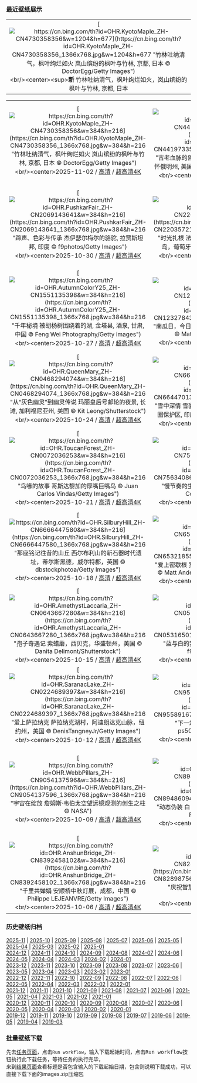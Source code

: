 ### 最近壁纸展示
||
|:---:|
|[![https://cn.bing.com/th?id=OHR.KyotoMaple_ZH-CN4730358356&w=1204&h=677](https://cn.bing.com/th?id=OHR.KyotoMaple_ZH-CN4730358356_1366x768.jpg&w=1204&h=677 "竹林吐纳清气，枫叶绚烂如火&#10;岚山缤纷的枫叶与竹林, 京都, 日本&#10;© DoctorEgg/Getty Images")](https://cn.bing.com/search?q=%e4%ba%ac%e9%83%bd%e5%b2%9a%e5%b1%b1&form=hpcapt&mkt=zh-cn&filters=HpDate:"20251101_1600")<br/><center><sup>**新**</sup>&nbsp;竹林吐纳清气，枫叶绚烂如火，岚山缤纷的枫叶与竹林, 京都, 日本<center/>|

||||
|:---:|:---:|:---:|
|[![https://cn.bing.com/th?id=OHR.KyotoMaple_ZH-CN4730358356&w=384&h=216](https://cn.bing.com/th?id=OHR.KyotoMaple_ZH-CN4730358356_1366x768.jpg&w=384&h=216 "竹林吐纳清气，枫叶绚烂如火&#10;岚山缤纷的枫叶与竹林, 京都, 日本&#10;© DoctorEgg/Getty Images")](https://cn.bing.com/search?q=%e4%ba%ac%e9%83%bd%e5%b2%9a%e5%b1%b1&form=hpcapt&mkt=zh-cn&filters=HpDate:"20251101_1600")<br/><center>2025-11-02 / [高清](https://cn.bing.com/th?id=OHR.KyotoMaple_ZH-CN4730358356_1920x1200.jpg&w=1920&h=1200) / [超高清4K](https://cn.bing.com/th?id=OHR.KyotoMaple_ZH-CN4730358356_UHD.jpg&w=3840&h=2160)<center/>|[![https://cn.bing.com/th?id=OHR.BisonSprings_ZH-CN4419733534&w=384&h=216](https://cn.bing.com/th?id=OHR.BisonSprings_ZH-CN4419733534_1366x768.jpg&w=384&h=216 "古老血脉的兽群&#10;野牛在温泉边吃草,  黄石国家公园, 怀俄明州, 美国&#10;© Cheryl Ramalho/Getty Images")](https://cn.bing.com/search?q=%e9%bb%84%e7%9f%b3%e5%85%ac%e5%9b%ad%e7%9a%84%e9%87%8e%e7%89%9b%e7%be%a4&form=hpcapt&mkt=zh-cn&filters=HpDate:"20251031_1600")<br/><center>2025-11-01 / [高清](https://cn.bing.com/th?id=OHR.BisonSprings_ZH-CN4419733534_1920x1200.jpg&w=1920&h=1200) / [超高清4K](https://cn.bing.com/th?id=OHR.BisonSprings_ZH-CN4419733534_UHD.jpg&w=3840&h=2160)<center/>|[![https://cn.bing.com/th?id=OHR.BranCastle_ZH-CN3879660917&w=384&h=216](https://cn.bing.com/th?id=OHR.BranCastle_ZH-CN3879660917_1366x768.jpg&w=384&h=216 "在万圣节的魔咒之下&#10;布兰城堡入口, 布拉索夫, 罗马尼亚&#10;© blue sky in my pocket/Getty Images")](https://cn.bing.com/search?q=%e5%b8%83%e5%85%b0%e5%9f%8e%e5%a0%a1&form=hpcapt&mkt=zh-cn&filters=HpDate:"20251030_1600")<br/><center>2025-10-31 / [高清](https://cn.bing.com/th?id=OHR.BranCastle_ZH-CN3879660917_1920x1200.jpg&w=1920&h=1200) / [超高清4K](https://cn.bing.com/th?id=OHR.BranCastle_ZH-CN3879660917_UHD.jpg&w=3840&h=2160)<center/>|
|[![https://cn.bing.com/th?id=OHR.PushkarFair_ZH-CN2069143641&w=384&h=216](https://cn.bing.com/th?id=OHR.PushkarFair_ZH-CN2069143641_1366x768.jpg&w=384&h=216 "蹄声、色彩与传承&#10;杰伊瑟尔梅尔的骆驼, 拉贾斯坦邦, 印度&#10;© f9photos/Getty Images")](https://cn.bing.com/search?q=%e9%aa%86%e9%a9%bc&form=hpcapt&mkt=zh-cn&filters=HpDate:"20251029_1600")<br/><center>2025-10-30 / [高清](https://cn.bing.com/th?id=OHR.PushkarFair_ZH-CN2069143641_1920x1200.jpg&w=1920&h=1200) / [超高清4K](https://cn.bing.com/th?id=OHR.PushkarFair_ZH-CN2069143641_UHD.jpg&w=3840&h=2160)<center/>|[![https://cn.bing.com/th?id=OHR.FanalForest_ZH-CN2203572101&w=384&h=216](https://cn.bing.com/th?id=OHR.FanalForest_ZH-CN2203572101_1366x768.jpg&w=384&h=216 "时光扎根&#10;法纳尔森林里的古老月桂树，马德拉群岛，葡萄牙&#10;© Lukas Jonaitis/Shutterstock")](https://cn.bing.com/search?q=%e8%91%a1%e8%90%84%e7%89%99%e9%a9%ac%e5%be%b7%e6%8b%89%e7%be%a4%e5%b2%9b&form=hpcapt&mkt=zh-cn&filters=HpDate:"20251028_1600")<br/><center>2025-10-29 / [高清](https://cn.bing.com/th?id=OHR.FanalForest_ZH-CN2203572101_1920x1200.jpg&w=1920&h=1200) / [超高清4K](https://cn.bing.com/th?id=OHR.FanalForest_ZH-CN2203572101_UHD.jpg&w=3840&h=2160)<center/>|[![https://cn.bing.com/th?id=OHR.TepliceRocks_ZH-CN1785316311&w=384&h=216](https://cn.bing.com/th?id=OHR.TepliceRocks_ZH-CN1785316311_1366x768.jpg&w=384&h=216 "通往石之奇境的大门&#10;安德尔施帕赫-特普利采岩石林的哥特式拱门, 捷克&#10;© Kseniya_Milner/Getty Images")](https://cn.bing.com/search?q=%e5%93%a5%e7%89%b9%e5%bc%8f%e6%8b%b1%e9%97%a8&form=hpcapt&mkt=zh-cn&filters=HpDate:"20251027_1600")<br/><center>2025-10-28 / [高清](https://cn.bing.com/th?id=OHR.TepliceRocks_ZH-CN1785316311_1920x1200.jpg&w=1920&h=1200) / [超高清4K](https://cn.bing.com/th?id=OHR.TepliceRocks_ZH-CN1785316311_UHD.jpg&w=3840&h=2160)<center/>|
|[![https://cn.bing.com/th?id=OHR.AutumnColorY25_ZH-CN1551135398&w=384&h=216](https://cn.bing.com/th?id=OHR.AutumnColorY25_ZH-CN1551135398_1366x768.jpg&w=384&h=216 "千年秘境&#10;被胡杨树围绕着的湖, 金塔县, 酒泉, 甘肃, 中国&#10;© Feng Wei Photography/Getty images")](https://cn.bing.com/search?q=%e8%83%a1%e6%9d%a8%e6%a0%91&form=hpcapt&mkt=zh-cn&filters=HpDate:"20251026_1600")<br/><center>2025-10-27 / [高清](https://cn.bing.com/th?id=OHR.AutumnColorY25_ZH-CN1551135398_1920x1200.jpg&w=1920&h=1200) / [超高清4K](https://cn.bing.com/th?id=OHR.AutumnColorY25_ZH-CN1551135398_UHD.jpg&w=3840&h=2160)<center/>|[![https://cn.bing.com/th?id=OHR.PumpkinFarm_ZH-CN1232784365&w=384&h=216](https://cn.bing.com/th?id=OHR.PumpkinFarm_ZH-CN1232784365_1366x768.jpg&w=384&h=216 "南瓜日，今日登场！&#10;北卡罗来纳州的南瓜农场, 美国&#10;© Matthew H Irvin/Getty Images")](https://cn.bing.com/search?q=%e5%8d%97%e7%93%9c&form=hpcapt&mkt=zh-cn&filters=HpDate:"20251025_1600")<br/><center>2025-10-26 / [高清](https://cn.bing.com/th?id=OHR.PumpkinFarm_ZH-CN1232784365_1920x1200.jpg&w=1920&h=1200) / [超高清4K](https://cn.bing.com/th?id=OHR.PumpkinFarm_ZH-CN1232784365_UHD.jpg&w=3840&h=2160)<center/>|[![https://cn.bing.com/th?id=OHR.MartimoaapaFinland_ZH-CN1066271356&w=384&h=216](https://cn.bing.com/th?id=OHR.MartimoaapaFinland_ZH-CN1066271356_1366x768.jpg&w=384&h=216 "芬兰的活泥炭地&#10;马蒂莫阿帕沼泽保护区泥炭地鸟瞰图, 芬兰&#10;© romikatarina/Shutterstock")](https://cn.bing.com/search?q=%e6%b2%bc%e6%b3%bd%e7%94%9f%e6%80%81%e7%b3%bb%e7%bb%9f&form=hpcapt&mkt=zh-cn&filters=HpDate:"20251024_1600")<br/><center>2025-10-25 / [高清](https://cn.bing.com/th?id=OHR.MartimoaapaFinland_ZH-CN1066271356_1920x1200.jpg&w=1920&h=1200) / [超高清4K](https://cn.bing.com/th?id=OHR.MartimoaapaFinland_ZH-CN1066271356_UHD.jpg&w=3840&h=2160)<center/>|
|[![https://cn.bing.com/th?id=OHR.QueenMary_ZH-CN0468294074&w=384&h=216](https://cn.bing.com/th?id=OHR.QueenMary_ZH-CN0468294074_1366x768.jpg&w=384&h=216 "从“灰色幽灵”到幽灵传说&#10;玛丽皇后号邮轮的夜景, 长滩, 加利福尼亚州, 美国&#10;© Kit Leong/Shutterstock")](https://cn.bing.com/search?q=%e7%8e%9b%e4%b8%bd%e7%9a%87%e5%90%8e%e5%8f%b7&form=hpcapt&mkt=zh-cn&filters=HpDate:"20251023_1600")<br/><center>2025-10-24 / [高清](https://cn.bing.com/th?id=OHR.QueenMary_ZH-CN0468294074_1920x1200.jpg&w=1920&h=1200) / [超高清4K](https://cn.bing.com/th?id=OHR.QueenMary_ZH-CN0468294074_UHD.jpg&w=3840&h=2160)<center/>|[![https://cn.bing.com/th?id=OHR.SnowLeopard_ZH-CN6644701381&w=384&h=216](https://cn.bing.com/th?id=OHR.SnowLeopard_ZH-CN6644701381_1366x768.jpg&w=384&h=216 "雪中深情&#10;雪豹和她的幼崽, 斯皮提谷, 寒冷沙漠生物圈保护区, 印度&#10;© Oriol Alamany/naturepl.com")](https://cn.bing.com/search?q=%e5%9b%bd%e9%99%85%e9%9b%aa%e8%b1%b9%e6%97%a5&form=hpcapt&mkt=zh-cn&filters=HpDate:"20251022_1600")<br/><center>2025-10-23 / [高清](https://cn.bing.com/th?id=OHR.SnowLeopard_ZH-CN6644701381_1920x1200.jpg&w=1920&h=1200) / [超高清4K](https://cn.bing.com/th?id=OHR.SnowLeopard_ZH-CN6644701381_UHD.jpg&w=3840&h=2160)<center/>|[![https://cn.bing.com/th?id=OHR.BulgariaRocks_ZH-CN0234903972&w=384&h=216](https://cn.bing.com/th?id=OHR.BulgariaRocks_ZH-CN0234903972_1366x768.jpg&w=384&h=216 "刻在石头上&#10;贝洛格拉齐克石林，保加利亚&#10;© EvaL Miko/Shutterstock")](https://cn.bing.com/search?q=%e8%b4%9d%e6%b4%9b%e6%a0%bc%e6%8b%89%e9%bd%90%e5%85%8b%e7%9f%b3%e6%9e%97&form=hpcapt&mkt=zh-cn&filters=HpDate:"20251021_1600")<br/><center>2025-10-22 / [高清](https://cn.bing.com/th?id=OHR.BulgariaRocks_ZH-CN0234903972_1920x1200.jpg&w=1920&h=1200) / [超高清4K](https://cn.bing.com/th?id=OHR.BulgariaRocks_ZH-CN0234903972_UHD.jpg&w=3840&h=2160)<center/>|
|[![https://cn.bing.com/th?id=OHR.ToucanForest_ZH-CN0072036253&w=384&h=216](https://cn.bing.com/th?id=OHR.ToucanForest_ZH-CN0072036253_1366x768.jpg&w=384&h=216 "鸟喙的故事&#10;哥斯达黎加的厚嘴巨嘴鸟&#10;© Juan Carlos Vindas/Getty Images")](https://cn.bing.com/search?q=%e5%8e%9a%e5%98%b4%e5%b7%a8%e5%98%b4%e9%b8%9f&form=hpcapt&mkt=zh-cn&filters=HpDate:"20251020_1600")<br/><center>2025-10-21 / [高清](https://cn.bing.com/th?id=OHR.ToucanForest_ZH-CN0072036253_1920x1200.jpg&w=1920&h=1200) / [超高清4K](https://cn.bing.com/th?id=OHR.ToucanForest_ZH-CN0072036253_UHD.jpg&w=3840&h=2160)<center/>|[![https://cn.bing.com/th?id=OHR.HoffmansSloth_ZH-CN7563408641&w=384&h=216](https://cn.bing.com/th?id=OHR.HoffmansSloth_ZH-CN7563408641_1366x768.jpg&w=384&h=216 "慢节奏的生活&#10;霍氏树懒，厄瓜多尔&#10;© Murray Cooper/Minden Pictures")](https://cn.bing.com/search?q=%e5%9b%bd%e9%99%85%e6%a0%91%e6%87%92%e6%97%a5&form=hpcapt&mkt=zh-cn&filters=HpDate:"20251019_1600")<br/><center>2025-10-20 / [高清](https://cn.bing.com/th?id=OHR.HoffmansSloth_ZH-CN7563408641_1920x1200.jpg&w=1920&h=1200) / [超高清4K](https://cn.bing.com/th?id=OHR.HoffmansSloth_ZH-CN7563408641_UHD.jpg&w=3840&h=2160)<center/>|[![https://cn.bing.com/th?id=OHR.AppleHarvest_ZH-CN7317228007&w=384&h=216](https://cn.bing.com/th?id=OHR.AppleHarvest_ZH-CN7317228007_1366x768.jpg&w=384&h=216 "痴迷科学&#10;即将收获的苹果，明尼苏达州，美国&#10;© Tammi Mild/Getty Images")](https://cn.bing.com/search?q=%e6%94%b6%e8%8e%b7%e8%8b%b9%e6%9e%9c%e7%9a%84%e5%ad%a3%e8%8a%82&form=hpcapt&mkt=zh-cn&filters=HpDate:"20251018_1600")<br/><center>2025-10-19 / [高清](https://cn.bing.com/th?id=OHR.AppleHarvest_ZH-CN7317228007_1920x1200.jpg&w=1920&h=1200) / [超高清4K](https://cn.bing.com/th?id=OHR.AppleHarvest_ZH-CN7317228007_UHD.jpg&w=3840&h=2160)<center/>|
|[![https://cn.bing.com/th?id=OHR.SilburyHill_ZH-CN6666447580&w=384&h=216](https://cn.bing.com/th?id=OHR.SilburyHill_ZH-CN6666447580_1366x768.jpg&w=384&h=216 "那座铭记往昔的山丘&#10;西尔布利山的新石器时代遗址，蒂尔斯黑德，威尔特郡，英国&#10;© dbstockphotoa/Getty Images")](https://cn.bing.com/search?q=%e5%9b%bd%e9%99%85%e8%80%83%e5%8f%a4%e6%97%a5&form=hpcapt&mkt=zh-cn&filters=HpDate:"20251017_1600")<br/><center>2025-10-18 / [高清](https://cn.bing.com/th?id=OHR.SilburyHill_ZH-CN6666447580_1920x1200.jpg&w=1920&h=1200) / [超高清4K](https://cn.bing.com/th?id=OHR.SilburyHill_ZH-CN6666447580_UHD.jpg&w=3840&h=2160)<center/>|[![https://cn.bing.com/th?id=OHR.RockRiverFalls_ZH-CN6532185546&w=384&h=216](https://cn.bing.com/th?id=OHR.RockRiverFalls_ZH-CN6532185546_1366x768.jpg&w=384&h=216 "爱上密歇根&#10;罗克河瀑布，上半岛，密歇根州，美国&#10;© Matt Anderson Photography/Getty Images")](https://cn.bing.com/search?q=%e5%af%86%e6%ad%87%e6%a0%b9%e5%b7%9e%e7%bd%97%e5%85%8b%e6%b2%b3%e8%8d%92%e9%87%8e&form=hpcapt&mkt=zh-cn&filters=HpDate:"20251016_1600")<br/><center>2025-10-17 / [高清](https://cn.bing.com/th?id=OHR.RockRiverFalls_ZH-CN6532185546_1920x1200.jpg&w=1920&h=1200) / [超高清4K](https://cn.bing.com/th?id=OHR.RockRiverFalls_ZH-CN6532185546_UHD.jpg&w=3840&h=2160)<center/>|[![https://cn.bing.com/th?id=OHR.SiberianLynx_ZH-CN0749166653&w=384&h=216](https://cn.bing.com/th?id=OHR.SiberianLynx_ZH-CN0749166653_1366x768.jpg&w=384&h=216 "幽灵之猫&#10;欧亚猞猁，西伯利亚&#10;© Mario Plechaty Photograph/Shutterstock")](https://cn.bing.com/search?q=%e6%ac%a7%e4%ba%9a%e7%8c%9e%e7%8c%81&form=hpcapt&mkt=zh-cn&filters=HpDate:"20251015_1600")<br/><center>2025-10-16 / [高清](https://cn.bing.com/th?id=OHR.SiberianLynx_ZH-CN0749166653_1920x1200.jpg&w=1920&h=1200) / [超高清4K](https://cn.bing.com/th?id=OHR.SiberianLynx_ZH-CN0749166653_UHD.jpg&w=3840&h=2160)<center/>|
|[![https://cn.bing.com/th?id=OHR.AmethystLaccaria_ZH-CN0643667280&w=384&h=216](https://cn.bing.com/th?id=OHR.AmethystLaccaria_ZH-CN0643667280_1366x768.jpg&w=384&h=216 "孢子奇遇记&#10;紫蜡蘑，西贝克，华盛顿州，美国&#10;© Danita Delimont/Shutterstock")](https://cn.bing.com/search?q=%e7%b4%ab%e8%9c%a1%e8%98%91&form=hpcapt&mkt=zh-cn&filters=HpDate:"20251014_1600")<br/><center>2025-10-15 / [高清](https://cn.bing.com/th?id=OHR.AmethystLaccaria_ZH-CN0643667280_1920x1200.jpg&w=1920&h=1200) / [超高清4K](https://cn.bing.com/th?id=OHR.AmethystLaccaria_ZH-CN0643667280_UHD.jpg&w=3840&h=2160)<center/>|[![https://cn.bing.com/th?id=OHR.OiaSantorini_ZH-CN0531650189&w=384&h=216](https://cn.bing.com/th?id=OHR.OiaSantorini_ZH-CN0531650189_1366x768.jpg&w=384&h=216 "蓝与白的梦境&#10;伊亚镇，圣托里尼岛，希腊&#10;© f9photos/Getty Images")](https://cn.bing.com/search?q=%e5%b8%8c%e8%85%8a%e4%bc%8a%e4%ba%9a%e9%95%87&form=hpcapt&mkt=zh-cn&filters=HpDate:"20251013_1600")<br/><center>2025-10-14 / [高清](https://cn.bing.com/th?id=OHR.OiaSantorini_ZH-CN0531650189_1920x1200.jpg&w=1920&h=1200) / [超高清4K](https://cn.bing.com/th?id=OHR.OiaSantorini_ZH-CN0531650189_UHD.jpg&w=3840&h=2160)<center/>|[![https://cn.bing.com/th?id=OHR.HinterseeWaterfall_ZH-CN0432994081&w=384&h=216](https://cn.bing.com/th?id=OHR.HinterseeWaterfall_ZH-CN0432994081_1366x768.jpg&w=384&h=216 "水声低语&#10;温巴赫峡谷瀑布，巴伐利亚州，德国&#10;© EyeEm Mobile GmbH/Getty Images")](https://cn.bing.com/search?q=%e6%b8%a9%e5%b7%b4%e8%b5%ab%e5%b3%a1%e8%b0%b7&form=hpcapt&mkt=zh-cn&filters=HpDate:"20251012_1600")<br/><center>2025-10-13 / [高清](https://cn.bing.com/th?id=OHR.HinterseeWaterfall_ZH-CN0432994081_1920x1200.jpg&w=1920&h=1200) / [超高清4K](https://cn.bing.com/th?id=OHR.HinterseeWaterfall_ZH-CN0432994081_UHD.jpg&w=3840&h=2160)<center/>|
|[![https://cn.bing.com/th?id=OHR.SaranacLake_ZH-CN0224689397&w=384&h=216](https://cn.bing.com/th?id=OHR.SaranacLake_ZH-CN0224689397_1366x768.jpg&w=384&h=216 "爱上萨拉纳克&#10;萨拉纳克湖村，阿迪朗达克山脉，纽约州，美国&#10;© DenisTangneyJr/Getty Images")](https://cn.bing.com/search?q=%e8%90%a8%e6%8b%89%e7%ba%b3%e5%85%8b%e6%b9%96%e6%9d%91&form=hpcapt&mkt=zh-cn&filters=HpDate:"20251011_1600")<br/><center>2025-10-12 / [高清](https://cn.bing.com/th?id=OHR.SaranacLake_ZH-CN0224689397_1920x1200.jpg&w=1920&h=1200) / [超高清4K](https://cn.bing.com/th?id=OHR.SaranacLake_ZH-CN0224689397_UHD.jpg&w=3840&h=2160)<center/>|[![https://cn.bing.com/th?id=OHR.WoodDuckHen_ZH-CN9558916773&w=384&h=216](https://cn.bing.com/th?id=OHR.WoodDuckHen_ZH-CN9558916773_1366x768.jpg&w=384&h=216 "下一站：墨西哥！&#10;林鸳鸯，美国&#10;© ps50ace/iStock/Getty Images")](https://cn.bing.com/search?q=%e4%b8%96%e7%95%8c%e5%80%99%e9%b8%9f%e6%97%a5&form=hpcapt&mkt=zh-cn&filters=HpDate:"20251010_1600")<br/><center>2025-10-11 / [高清](https://cn.bing.com/th?id=OHR.WoodDuckHen_ZH-CN9558916773_1920x1200.jpg&w=1920&h=1200) / [超高清4K](https://cn.bing.com/th?id=OHR.WoodDuckHen_ZH-CN9558916773_UHD.jpg&w=3840&h=2160)<center/>|[![https://cn.bing.com/th?id=OHR.MonurikiFiji_ZH-CN9178115886&w=384&h=216](https://cn.bing.com/th?id=OHR.MonurikiFiji_ZH-CN9178115886_1366x768.jpg&w=384&h=216 "思绪之礁&#10;莫努里基岛周边的珊瑚礁，玛玛努卡群岛，斐济&#10;© David Wall/SuperStock")](https://cn.bing.com/search?q=%e7%8e%9b%e7%8e%9b%e5%8a%aa%e5%8d%a1%e7%be%a4%e5%b2%9b&form=hpcapt&mkt=zh-cn&filters=HpDate:"20251009_1600")<br/><center>2025-10-10 / [高清](https://cn.bing.com/th?id=OHR.MonurikiFiji_ZH-CN9178115886_1920x1200.jpg&w=1920&h=1200) / [超高清4K](https://cn.bing.com/th?id=OHR.MonurikiFiji_ZH-CN9178115886_UHD.jpg&w=3840&h=2160)<center/>|
|[![https://cn.bing.com/th?id=OHR.WebbPillars_ZH-CN9054137596&w=384&h=216](https://cn.bing.com/th?id=OHR.WebbPillars_ZH-CN9054137596_1366x768.jpg&w=384&h=216 "宇宙在绽放&#10;‌詹姆斯·韦伯太空望远镜观测的创生之柱&#10;© NASA")](https://cn.bing.com/search?q=%e5%88%9b%e7%94%9f%e4%b9%8b%e6%9f%b1&form=hpcapt&mkt=zh-cn&filters=HpDate:"20251008_1600")<br/><center>2025-10-09 / [高清](https://cn.bing.com/th?id=OHR.WebbPillars_ZH-CN9054137596_1920x1200.jpg&w=1920&h=1200) / [超高清4K](https://cn.bing.com/th?id=OHR.WebbPillars_ZH-CN9054137596_UHD.jpg&w=3840&h=2160)<center/>|[![https://cn.bing.com/th?id=OHR.OctopusCyanea_ZH-CN8948609460&w=384&h=216](https://cn.bing.com/th?id=OHR.OctopusCyanea_ZH-CN8948609460_1366x768.jpg&w=384&h=216 "动态伪装&#10;白日章鱼, 毛伊岛, 夏威夷, 美国&#10;© Dave Fleetham/plainpicture")](https://cn.bing.com/search?q=%e4%b8%96%e7%95%8c%e7%ab%a0%e9%b1%bc%e6%97%a5&form=hpcapt&mkt=zh-cn&filters=HpDate:"20251007_1600")<br/><center>2025-10-08 / [高清](https://cn.bing.com/th?id=OHR.OctopusCyanea_ZH-CN8948609460_1920x1200.jpg&w=1920&h=1200) / [超高清4K](https://cn.bing.com/th?id=OHR.OctopusCyanea_ZH-CN8948609460_UHD.jpg&w=3840&h=2160)<center/>|[![https://cn.bing.com/th?id=OHR.RidgwayAspens_ZH-CN8735375502&w=384&h=216](https://cn.bing.com/th?id=OHR.RidgwayAspens_ZH-CN8735375502_1366x768.jpg&w=384&h=216 "金色的秋日余晖&#10;里奇韦附近斯内弗尔斯山脚下的秋色, 科罗拉多州, 美国&#10;© Grant Ordelheide/TANDEM Stills + Motion")](https://cn.bing.com/search?q=%e7%a7%91%e7%bd%97%e6%8b%89%e5%a4%9a%e5%b7%9e&form=hpcapt&mkt=zh-cn&filters=HpDate:"20251006_1600")<br/><center>2025-10-07 / [高清](https://cn.bing.com/th?id=OHR.RidgwayAspens_ZH-CN8735375502_1920x1200.jpg&w=1920&h=1200) / [超高清4K](https://cn.bing.com/th?id=OHR.RidgwayAspens_ZH-CN8735375502_UHD.jpg&w=3840&h=2160)<center/>|
|[![https://cn.bing.com/th?id=OHR.AnshunBridge_ZH-CN8392458102&w=384&h=216](https://cn.bing.com/th?id=OHR.AnshunBridge_ZH-CN8392458102_1366x768.jpg&w=384&h=216 "千里共婵娟&#10;安顺桥中秋灯展，成都，中国&#10;© Philippe LEJEANVRE/Getty Images")](https://cn.bing.com/search?q=%e4%b8%ad%e7%a7%8b%e8%8a%82&form=hpcapt&mkt=zh-cn&filters=HpDate:"20251005_1600")<br/><center>2025-10-06 / [高清](https://cn.bing.com/th?id=OHR.AnshunBridge_ZH-CN8392458102_1920x1200.jpg&w=1920&h=1200) / [超高清4K](https://cn.bing.com/th?id=OHR.AnshunBridge_ZH-CN8392458102_UHD.jpg&w=3840&h=2160)<center/>|[![https://cn.bing.com/th?id=OHR.TeacherOwl_ZH-CN8289875605&w=384&h=216](https://cn.bing.com/th?id=OHR.TeacherOwl_ZH-CN8289875605_1366x768.jpg&w=384&h=216 "庆祝智慧！&#10;中欧森林里的鬼鸮&#10;© Ondrej Prosicky/Alamy")](https://cn.bing.com/search?q=%e4%b8%96%e7%95%8c%e6%95%99%e5%b8%88%e6%97%a5&form=hpcapt&mkt=zh-cn&filters=HpDate:"20251004_1600")<br/><center>2025-10-05 / [高清](https://cn.bing.com/th?id=OHR.TeacherOwl_ZH-CN8289875605_1920x1200.jpg&w=1920&h=1200) / [超高清4K](https://cn.bing.com/th?id=OHR.TeacherOwl_ZH-CN8289875605_UHD.jpg&w=3840&h=2160)<center/>|[![https://cn.bing.com/th?id=OHR.DragonEndeavour_ZH-CN8160066040&w=384&h=216](https://cn.bing.com/th?id=OHR.DragonEndeavour_ZH-CN8160066040_1366x768.jpg&w=384&h=216 "使命必达&#10;从SpaceX载人龙飞船“奋进号”视角看到的国际空间站主太阳能电池阵列&#10;© NASA")](https://cn.bing.com/search?q=%e4%b8%96%e7%95%8c%e7%a9%ba%e9%97%b4%e5%91%a8&form=hpcapt&mkt=zh-cn&filters=HpDate:"20251003_1600")<br/><center>2025-10-04 / [高清](https://cn.bing.com/th?id=OHR.DragonEndeavour_ZH-CN8160066040_1920x1200.jpg&w=1920&h=1200) / [超高清4K](https://cn.bing.com/th?id=OHR.DragonEndeavour_ZH-CN8160066040_UHD.jpg&w=3840&h=2160)<center/>|


### 历史壁纸归档
[2025-11](views/2025/2025-11.md) | [2025-10](views/2025/2025-10.md) | [2025-09](views/2025/2025-09.md) | [2025-08](views/2025/2025-08.md) | [2025-07](views/2025/2025-07.md) | [2025-06](views/2025/2025-06.md) | [2025-05](views/2025/2025-05.md) | [2025-04](views/2025/2025-04.md) | [2025-03](views/2025/2025-03.md) | [2025-02](views/2025/2025-02.md) | [2025-01](views/2025/2025-01.md)  
[2024-12](views/2024/2024-12.md) | [2024-11](views/2024/2024-11.md) | [2024-10](views/2024/2024-10.md) | [2024-09](views/2024/2024-09.md) | [2024-08](views/2024/2024-08.md) | [2024-07](views/2024/2024-07.md) | [2024-06](views/2024/2024-06.md) | [2024-05](views/2024/2024-05.md) | [2024-04](views/2024/2024-04.md) | [2024-03](views/2024/2024-03.md) | [2024-02](views/2024/2024-02.md) | [2024-01](views/2024/2024-01.md)  
[2023-12](views/2023/2023-12.md) | [2023-11](views/2023/2023-11.md) | [2023-10](views/2023/2023-10.md) | [2023-09](views/2023/2023-09.md) | [2023-08](views/2023/2023-08.md) | [2023-07](views/2023/2023-07.md) | [2023-06](views/2023/2023-06.md) | [2023-05](views/2023/2023-05.md) | [2023-04](views/2023/2023-04.md) | [2023-03](views/2023/2023-03.md) | [2023-02](views/2023/2023-02.md) | [2023-01](views/2023/2023-01.md)  
[2022-12](views/2022/2022-12.md) | [2022-11](views/2022/2022-11.md) | [2022-10](views/2022/2022-10.md) | [2022-09](views/2022/2022-09.md) | [2022-08](views/2022/2022-08.md) | [2022-07](views/2022/2022-07.md) | [2022-06](views/2022/2022-06.md) | [2022-05](views/2022/2022-05.md) | [2022-04](views/2022/2022-04.md) | [2022-03](views/2022/2022-03.md) | [2022-02](views/2022/2022-02.md) | [2022-01](views/2022/2022-01.md)  
[2021-12](views/2021/2021-12.md) | [2021-11](views/2021/2021-11.md) | [2021-10](views/2021/2021-10.md) | [2021-09](views/2021/2021-09.md) | [2021-08](views/2021/2021-08.md) | [2021-07](views/2021/2021-07.md) | [2021-06](views/2021/2021-06.md) | [2021-05](views/2021/2021-05.md) | [2021-04](views/2021/2021-04.md) | [2021-03](views/2021/2021-03.md) | [2021-02](views/2021/2021-02.md) | [2021-01](views/2021/2021-01.md)  
[2020-12](views/2020/2020-12.md) | [2020-11](views/2020/2020-11.md) | [2020-10](views/2020/2020-10.md) | [2020-09](views/2020/2020-09.md) | [2020-08](views/2020/2020-08.md) | [2020-07](views/2020/2020-07.md) | [2020-06](views/2020/2020-06.md) | [2020-05](views/2020/2020-05.md) | [2020-04](views/2020/2020-04.md) | [2020-03](views/2020/2020-03.md) | [2020-02](views/2020/2020-02.md) | [2020-01](views/2020/2020-01.md)  
[2019-12](views/2019/2019-12.md) | [2019-11](views/2019/2019-11.md) | [2019-10](views/2019/2019-10.md) | [2019-09](views/2019/2019-09.md) | [2019-08](views/2019/2019-08.md) | [2019-07](views/2019/2019-07.md) | [2019-06](views/2019/2019-06.md) | [2019-05](views/2019/2019-05.md) | [2019-04](views/2019/2019-04.md) | [2019-03](views/2019/2019-03.md)


### 批量壁纸下载
先去[任务页面](https://github.com/wefashe/image-save/actions/workflows/mydown.yml)，点击`Run workflow`，输入下载起始时间，点击<kbd>Run workflow</kbd>按钮执行此下载任务，等待任务的执行完毕，  
来到[结果页面](https://github.com/wefashe/image-save/releases/tag/down_zip_tag)查看标题是否包含输入的下载起始日期，包含则说明下载成功，可以直接下载下面的images.zip压缩包  
